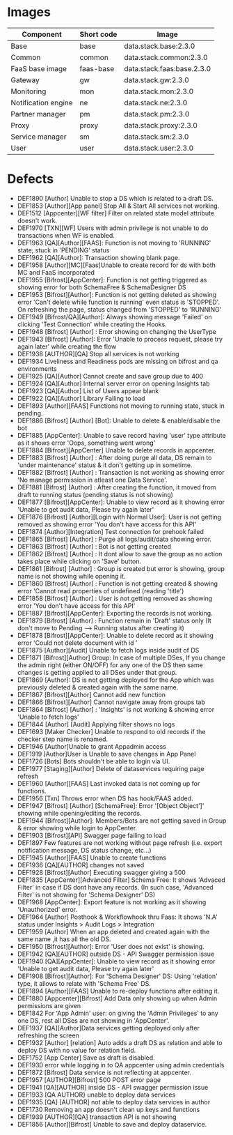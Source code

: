 # Images

| Component | Short code | Image |
|--|--|--|
| Base | base | data.stack.base:2.3.0 |
| Common | common | data.stack.common:2.3.0 |
| FaaS base image | faas-base | data.stack.faas:base.2.3.0 |
| Gateway | gw | data.stack.gw:2.3.0 |
| Monitoring | mon | data.stack.mon:2.3.0 |
| Notification engine | ne | data.stack.ne:2.3.0 |
| Partner manager | pm | data.stack.pm:2.3.0 |
| Proxy | proxy | data.stack.proxy:2.3.0 |
| Service manager | sm | data.stack.sm:2.3.0 |
| User | user | data.stack.user:2.3.0 |

# Defects

* DEF1890 \[Author\] Unable to stop a DS which is related to a draft DS.
* DEF1853 \[Author\]\[App panel\] Stop All & Start All services not working.
* DEF1512 \[Appcenter\]\[WF filter\] Filter on related state model attribute doesn't work.
* DEF1970 \[TXN\]\[WF\] Users with admin privilege is not unable to do transactions when WF is enabled.
* DEF1963  \[QA\]\[Author\]\[FAAS\]: Function is not moving to 'RUNNING' state, stuck in 'PENDING' status
* DEF1962 \[QA\]\[Author\]: Transaction showing blank page.
* DEF1958 \[Author\]\[MC\]\[Faas\]Unable to create record for ds with both MC and FaaS incorporated
* DEF1955 \[Bifrost\]\[AppCenter\]: Function is not getting triggered as showing error for both SchemaFree & SchemaDesigner DS 
* DEF1953 \[Bifrost\]\[Author\]: Function is not getting deleted as showing error 'Can't delete while function is running' even status is 'STOPPED'. On refreshing the page, status changed from 'STOPPED' to 'RUNNING'
* DEF1949 \[Bifrost/QA\]\[Author\]: Always showing message 'Failed' on clicking 'Test Connection' while creating the Hooks.
* DEF1948 \[Bifrost\] \[Author\] : Error showing on changing the UserType
* DEF1943 \[Bifrost\] \[Author\]: Error 'Unable to process request, please try again later' while creating the flow
* DEF1938 \[AUTHOR\]\[QA\] Stop all services is not working
* DEF1934 Liveliness and Readiness pods are missing on bifrost and qa environments
* DEF1925 \[QA\]\[Author\] Cannot create and save group due to 400
* DEF1924 \[QA\]\[Author\] Internal server error on opening Insights tab
* DEF1923 \[QA\]\[Author\] List of Users appear blank
* DEF1922 \[QA\]\[Author\] Library Failing to load
* DEF1893 \[Author\]\[FAAS\] Functions not moving to running state, stuck in pending.
* DEF1886 \[Bifrost\] \[Author\] \[Bot\]: Unable to delete & enable/disable the bot
* DEF1885 \[AppCenter\]: Unable to save record having 'user' type attribute as it shows error 'Oops, something went wrong'
* DEF1884 \[Bifrost\]\[AppCenter\] Unable to delete records in appcenter.
* DEF1883 \[Bifrost\] \[Author\] : After doing purge all data, DS remain to 'under maintenance' status & it don't getting up in sometime.
* DEF1882 \[Bifrost\] \[Author\] : Transaction is not working as showing error 'No manage permission in atleast one Data Service'.
* DEF1881 \[Bifrost\] \[Author\] : After creating the function, it moved from draft to running status (pending status is not showing)
* DEF1877 \[Bifrost\]\[AppCenter\]: Unable to view record as it showing error 'Unable to get audit data, Please try again later' 
* DEF1876 \[Bifrost\] \[Author\]\[Login with Normal User\]: User is not getting removed as showing error 'You don't have access for this API'
* DEF1874 \[Author\]\[Integration\] Test connection for prehook failed
* DEF1865  \[Bifrost\] \[Author\] : Purge all logs/audit/data showing error.
* DEF1863  \[Bifrost\] \[Author\] : Bot is not getting created
* DEF1862 \[Bifrost\] \[Author\] : It dont allow to save the group as no action takes place while clicking on 'Save' button. 
* DEF1861  \[Bifrost\] \[Author\] : Group is created but error is showing, group name is not showing while opening it. 
* DEF1860 \[Bifrost\] \[Author\] : Function is not getting created & showing error 'Cannot read properties of undefined (reading 'title') 
* DEF1858 \[Bifrost\] \[Author\] : User is not getting removed as showing error 'You don't have access for this API'
* DEF1887 \[Bifrost\]\[AppCenter\]: Exporting the records is not working.
* DEF1879 \[Bifrost\] \[Author\] : Function remain in 'Draft' status only (It don't move to Pending --> Running status after creating it)
* DEF1878 \[Bifrost\]\[AppCenter\]: Unable to delete record as it showing error 'Could not delete document with id <ID>' 
* DEF1875 \[Author\]\[Audit\] Unable to fetch logs inside audit of DS
* DEF1871 \[Bifrost\]\[Author\] Group: In case of multiple DSes, If you change the admin right (either ON/OFF) for any one of the DS then same changes is getting applied to all DSes under that group.
* DEF1869 \[Author\]: DS is not getting deployed for the App which was previously deleted & created again with the same name.
* DEF1867 \[Bifrost\]\[Author\] Cannot add new function
* DEF1866 \[Bifrost\]\[Author\] Cannot navigate away from groups tab
* DEF1864 \[Bifrost\] \[Author\] : 'Insights' is not working & showing error 'Unable to fetch logs'
* DEF1844 \[Author\] \[Audit\] Applying filter shows no logs
* DEF1693 \[Maker Checker\] Unable to respond to old records if the checker step name is renamed.
* DEF1946 \[Author\]Unable to grant Appadmin access
* DEF1919 \[Author\]User is Unable to save changes in App Panel 
* DEF1726 \[Bots\] Bots shouldn't be able to login via UI.
* DEF1977 \[Staging\]\[Author\] Delete of dataservices requiring page refresh
* DEF1960 \[Author\]\[FAAS\] Last invoked data is not coming up for functions.
* DEF1956 \[Txn\] Throws error when DS has hook/FAAS added.
* DEF1947 \[Bifrost\] \[Author\] \[SchemaFree\]: Error '\[Object Object'\]' showing while opening/editing  the records.
* DEF1944 \[Bifrost\]\[Author\]: Members/Bots are not getting saved in Group & error showing while login to AppCenter.
* DEF1903 \[Bifrost\]\[API\] Swagger page failing to load
* DEF1897 Few features are not working without page refresh (i.e. export notification message, DS status change, etc...)
* DEF1945 \[Author\]\[FAAS\] Unable to create functions
* DEF1936 \[QA\]\[AUTHOR\] changes not saved
* DEF1928 \[Bifrost\]\[Author\] Executing swagger giving a 500
* DEF1835 \[AppCenter\]\[Advanced Filter\] Schema Free: It shows 'Advaced Filter' in case if DS dont have any records. (In such case, 'Advanced Filter' is not showing for 'Schema Designer' DS)
* DEF1968 \[AppCenter\]: Export feature is not working as it showing 'Unauthorized' error.
* DEF1964 \[Author\] Posthook & Workflowhook thru Faas: It shows 'N.A' status under Insights > Audit Logs > Integration
* DEF1959 \[Author\] When an app deleted and created again with the same name ,it has all the old DS.
* DEF1950 \[Bifrost\]\[Author\]: Error 'User does not exist' is showing.
* DEF1942 \[QA\]\[AUTHOR\] outside  DS - API Swagger permission issue
* DEF1940 \[QA\]\[AppCenter\]: Unable to view record as it showing error 'Unable to get audit data, Please try again later' 
* DEF1908 \[Bifrost\]\[Author\]: For 'Schema Designer' DS: Using 'relation' type, it allows to relate with 'Schema Free' DS.
* DEF1894 \[Author\]\[FAAS\] Unable to re-deploy functions after editing it.
* DEF1880 \[Appcenter\]\[Bifrost\] Add Data only showing up when Admin permissions are given
* DEF1842 For 'App Admin' user: on giving the 'Admin Privileges' to any one DS, rest all DSes are not showing in 'AppCenter'.
* DEF1937 \[QA\]\[Author\]Data services getting deployed only after refreshing the screen
* DEF1932 \[Author\] \[relation\] Auto adds a draft DS as relation and able to deploy DS with no value for relation field.
* DEF1752 \[App Center\] Save as draft is disabled.
* DEF1930 error while logging in to QA appcenter using admin credentials
* DEF1872 \[Bifrost\] Data service is not reflecting at appcenter.
* DEF1957 \[AUTHOR\]\[Bifrost\] 500 POST error page
* DEF1941 \[QA\]\[AUTHOR\]  inside DS  - API swagger permission issue
* DEF1933 \[QA AUTHOR} unable to deploy data services
* DEF1935 \[QA\] \[AUTHOR\] not able to deploy data services in author
* DEF1730 Removing an app doesn't clean up keys and functions
* DEF1939 \[AUTHOR\]\[QA\] transaction API is not showing
* DEF1856 \[Author\]\[Bifrost\] Unable to save and deploy dataservice.